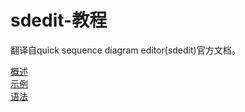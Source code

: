 # sdedit-教程
翻译自quick sequence diagram editor(sdedit)官方文档。  

[概述](https://github.com/lafengnan/sdedit-tutorial/wiki/Quick-Sequence-Diagram-Editor)  
[示例](https://github.com/lafengnan/sdedit-tutorial/wiki/%E4%BE%8B%E5%AD%90)    
[语法](https://github.com/lafengnan/sdedit-tutorial/wiki/%E8%AF%AD%E6%B3%95)  
